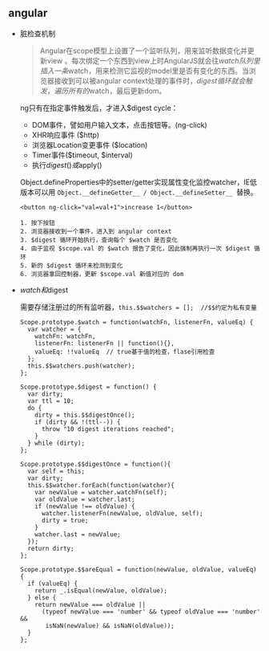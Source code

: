 ## angular

* 脏检查机制

  > Angular在scope模型上设置了一个监听队列，用来监听数据变化并更新view 。每次绑定一个东西到view上时AngularJS就会往$watch队列里插入一条$watch，用来检测它监视的model里是否有变化的东西。当浏览器接收到可以被angular context处理的事件时，$digest循环就会触发，遍历所有的$watch，最后更新dom。

  ng只有在指定事件触发后，才进入$digest cycle：

  - DOM事件，譬如用户输入文本，点击按钮等。(ng-click)
  - XHR响应事件 ($http)
  - 浏览器Location变更事件 ($location)
  - Timer事件($timeout, $interval)
  - 执行$digest()或$apply()

  Object.defineProperties中的setter/getter实现属性变化监控watcher，IE低版本可以用 `Object.__defineGetter__ / Object.__defineSetter__ `替换。

  ```
  <button ng-click="val=val+1">increase 1</button>

  1. 按下按钮
  2. 浏览器接收到一个事件，进入到 angular context
  3. $digest 循环开始执行，查询每个 $watch 是否变化
  4. 由于监视 $scope.val 的 $watch 报告了变化，因此强制再执行一次 $digest 循环
  5. 新的 $digest 循环未检测到变化
  6. 浏览器拿回控制器，更新 $scope.val 新值对应的 dom

  ```

* $watch和$digest

  需要存储注册过的所有监听器，`this.$$watchers = [];  //$$约定为私有变量`

  ```
  Scope.prototype.$watch = function(watchFn, listenerFn, valueEq) {
    var watcher = {
      watchFn: watchFn,
      listenerFn: listenerFn || function(){},
      valueEq: !!valueEq  // true基于值的检查，flase引用检查
    };
    this.$$watchers.push(watcher);
  };

  Scope.prototype.$digest = function() {
    var dirty;
    var ttl = 10;
    do {
      dirty = this.$$digestOnce();
      if (dirty && !(ttl--)) {
        throw "10 digest iterations reached";
      }
    } while (dirty);
  };

  Scope.prototype.$$digestOnce = function(){
    var self = this;
    var dirty;
    this.$$watcher.forEach(function(watcher){
      var newValue = watcher.watchFn(self);
      var oldValue = watcher.last;
      if (newValue !== oldValue) {
        watcher.listenerFn(newValue, oldValue, self);
        dirty = true;
      }
      watcher.last = newValue;
    });
    return dirty;
  };

  Scope.prototype.$$areEqual = function(newValue, oldValue, valueEq) {
    if (valueEq) {
      return _.isEqual(newValue, oldValue);
    } else {
      return newValue === oldValue ||
        (typeof newValue === 'number' && typeof oldValue === 'number' &&
         isNaN(newValue) && isNaN(oldValue));
    }
  };
  ```
